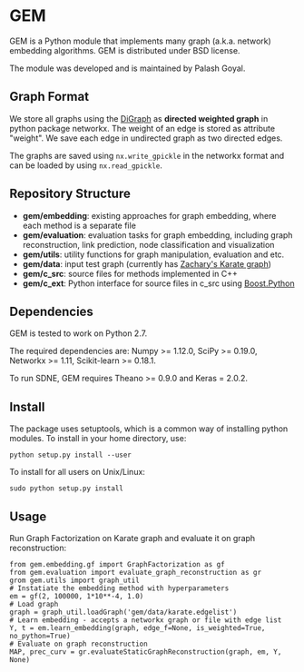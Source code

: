 # GEM
GEM is a Python module that implements many graph (a.k.a. network) embedding algorithms. GEM is distributed under BSD license.

The module was developed and is maintained by Palash Goyal.


## Graph Format
We store all graphs using the [DiGraph](http://networkx.readthedocs.io/en/networkx-1.11/reference/classes.digraph.html) as **directed weighted graph** in python package networkx. The weight of an edge is stored as attribute "weight". We save each edge in undirected graph as two directed edges.

The graphs are saved using `nx.write_gpickle` in the networkx format and can be loaded by using `nx.read_gpickle`.

## Repository Structure
* **gem/embedding**: existing approaches for graph embedding, where each method is a separate file
* **gem/evaluation**: evaluation tasks for graph embedding, including graph reconstruction, link prediction, node classification and visualization
* **gem/utils**: utility functions for graph manipulation, evaluation and etc.
* **gem/data**: input test graph (currently has [Zachary's Karate graph](https://en.wikipedia.org/wiki/Zachary%27s_karate_club))
* **gem/c_src**: source files for methods implemented in C++
* **gem/c_ext**: Python interface for source files in c_src using [Boost.Python](http://www.boost.org/doc/libs/1_64_0/libs/python/doc/html/index.html)

## Dependencies
GEM is tested to work on Python 2.7.

The required dependencies are: Numpy >= 1.12.0, SciPy >= 0.19.0, Networkx >= 1.11, Scikit-learn >= 0.18.1.

To run SDNE, GEM requires Theano >= 0.9.0 and Keras = 2.0.2.

## Install
The package uses setuptools, which is a common way of installing python modules. To install in your home directory, use:

    python setup.py install --user

To install for all users on Unix/Linux:
    
    sudo python setup.py install

## Usage
Run Graph Factorization on Karate graph and evaluate it on graph reconstruction:

    from gem.embedding.gf import GraphFactorization as gf
    from gem.evaluation import evaluate_graph_reconstruction as gr
    grom gem.utils import graph_util
    # Instatiate the embedding method with hyperparameters
    em = gf(2, 100000, 1*10**-4, 1.0)
    # Load graph
    graph = graph_util.loadGraph('gem/data/karate.edgelist')
    # Learn embedding - accepts a networkx graph or file with edge list
    Y, t = em.learn_embedding(graph, edge_f=None, is_weighted=True, no_python=True)
    # Evaluate on graph reconstruction
    MAP, prec_curv = gr.evaluateStaticGraphReconstruction(graph, em, Y, None)



